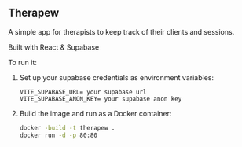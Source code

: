## Therapew

A simple app for therapists to keep track of their clients and sessions.

Built with React & Supabase

To run it:

1. Set up your supabase credentials as environment variables:
   ```
   VITE_SUPABASE_URL= your supabase url
   VITE_SUPABASE_ANON_KEY= your supabase anon key
   ```
2. Build the image and run as a Docker container:

    ```bash
    docker -build -t therapew .
    docker run -d -p 80:80
    ```

   